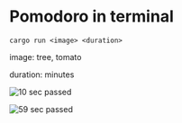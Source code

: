 
# Pomodoro in terminal


`cargo run <image> <duration>`

image: tree, tomato

duration: minutes 

![10 sec passed](img/1.jpeg)

![59 sec passed](img/2.jpeg)

